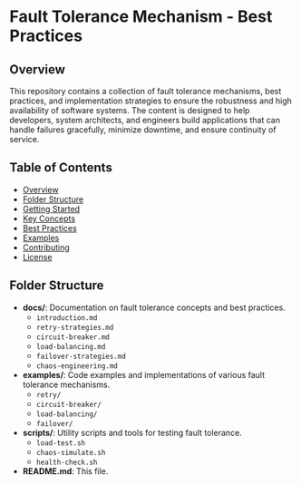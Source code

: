 # Fault Tolerance Mechanism - Best Practices

## Overview

This repository contains a collection of fault tolerance mechanisms, best practices, and implementation strategies to ensure the robustness and high availability of software systems. The content is designed to help developers, system architects, and engineers build applications that can handle failures gracefully, minimize downtime, and ensure continuity of service.

## Table of Contents

- [Overview](#overview)
- [Folder Structure](#folder-structure)
- [Getting Started](#getting-started)
- [Key Concepts](#key-concepts)
- [Best Practices](#best-practices)
- [Examples](#examples)
- [Contributing](#contributing)
- [License](#license)

## Folder Structure

- **docs/**: Documentation on fault tolerance concepts and best practices.
  - `introduction.md`
  - `retry-strategies.md`
  - `circuit-breaker.md`
  - `load-balancing.md`
  - `failover-strategies.md`
  - `chaos-engineering.md`
- **examples/**: Code examples and implementations of various fault tolerance mechanisms.
  - `retry/`
  - `circuit-breaker/`
  - `load-balancing/`
  - `failover/`
- **scripts/**: Utility scripts and tools for testing fault tolerance.
  - `load-test.sh`
  - `chaos-simulate.sh`
  - `health-check.sh`
- **README.md**: This file.
